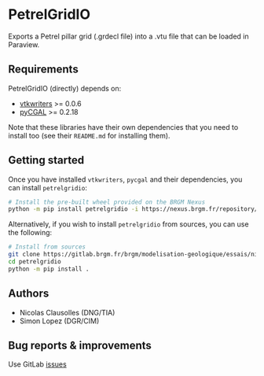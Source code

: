 # PetrelGridIO
Exports a Petrel pillar grid (.grdecl file) into a .vtu file that can be loaded in Paraview.

## Requirements
PetrelGridIO (directly) depends on:
* [vtkwriters](https://gitlab.brgm.fr/brgm/modelisation-geologique/vtkwriters) >= 0.0.6
* [pyCGAL](https://gitlab.brgm.fr/brgm/geomodelling/internal/pycgal) >= 0.2.18

Note that these libraries have their own dependencies that you need to install too (see their `README.md` for installing them).

## Getting started
Once you have installed `vtkwriters`, `pycgal` and their dependencies, you can install `petrelgridio`:
```bash
# Install the pre-built wheel provided on the BRGM Nexus
python -m pip install petrelgridio -i https://nexus.brgm.fr/repository/pypi-all/simple
```

Alternatively, if you wish to install `petrelgridio` from sources, you can use the following:
```bash
# Install from sources
git clone https://gitlab.brgm.fr/brgm/modelisation-geologique/essais/nicolas/petrelgridio
cd petrelgridio
python -m pip install .
```

## Authors
* Nicolas Clausolles (DNG/TIA)
* Simon Lopez (DGR/CIM)

## Bug reports & improvements
Use GitLab [issues](https://gitlab.brgm.fr/brgm/modelisation-geologique/essais/nicolas/petrelgridio/-/issues)
